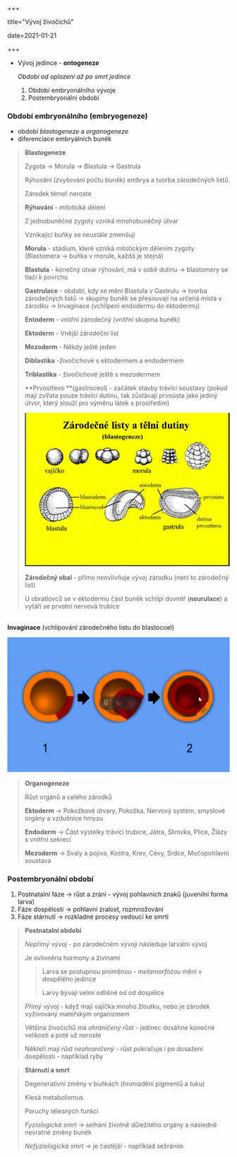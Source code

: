 +++

title="Vývoj živočichů"

date=2021-01-21

+++

- Vývoj jedince - **ontogeneze**

  *Období od oplození až po smrt jedince*

  1. Období embryonálního vývoje
  2. Postembryonální období

### Období embryonálního (embryogeneze)

- období *blastogeneze* a *organogeneze*
- diferenciace embryálních buněk

> **Blastogeneze** <br>
>
> Zygota $\to$ Morula $\to$ Blastula $\to$ Gastrula
>
> Rýhování (zvyšování počtu buněk) embrya a tvorba zárodečných listů <br>
>
> Zárodek témeř neroste <br>
>
> **Rýhování** - mitotická dělení<br>
>
> Z jednobuněčné zygoty vzniká mnohobuněčný útvar<br>
>
> Vznikající buňky se neustále zmenšují <br>
>
> **Morula** - stádium, které vzniká mitotickým dělením zygoty (Blastomera $\to$ buňka v morule, každá je stejná)<br>
>
> **Blastula** - konečný útvar rýhování, má v sobě dutinu $\to$ blastomery se tlačí k povrchu<br>
>
> **Gastrulace** - období, kdy se mění Blastula v Gastrulu $\to$ tvorba zárodečných listů $\to$ skupiny buněk se přesouvají na určená místa v zárodku $\to$ Invaginace (vchlípení endodermu do ektodermu) <br>
>
> **Entoderm** - vnitřní zárodečný (vnitřní skupina buněk) <br>
>
> **Ektoderm** - Vnější zárodeční list <br>
>
> **Mezoderm** - Někdy ještě jeden <br>
>
> **Diblastika** -živočichové s ektodermem a endodermem <br>
>
> **Triblastika** - živočichové ještě s mezodermem <br>
>
> **Prvostřevo **(gastroceol) - začátek stavby trávící soustavy (pokud mají zvířata pouze trávící dutinu, tak zůstávají prvoústa jako jediný útvor, který slouží pro výměnu látek s prostředím) 
>
> ![](https://github.com/cervthecoder/github_images/blob/master/Screenshot%202021-01-25%20at%2015.23.26.png?raw=true)
>
> **Zárodečný obal** - přímo neovlivňuje vývoj zárodku (není to zárodečný list)
>
> U obratlovců se v ektodermu část buněk vchlípí dovnitř (**neurulace**) a vytáří se prvotní nervová trubice



<br>**Invaginace** (vchlipování zárodečného listu do blastocoel)

![](https://github.com/cervthecoder/github_images/blob/master/Screenshot%202021-01-25%20at%2015.25.16.png?raw=true)





>  **Organogeneze**<br>
>
>  Růst orgánů a celého zárodků<br>
>
>  **Ektoderm** $\to$ Pokožkové útvary, Pokožka, Nervový systém, smyslové orgány a vzdušnice hmyzu<br>
>
>  **Endoderm** $\to$ Část výstelky trávící trubice, Játra, Slinivka, Plíce, Žlázy s vnitřní sekrecí<br>
>
>  **Mezoderm** $\to$ Svaly a pojiva, Kostra, Krev, Cévy, Srdce, Močopohlavní soustava

### Postembryonální období

1. Postnatalní fáze $\to$ růst a zrání - vývoj pohlavních znaků (juvenilní forma larva)
2. Fáze dospělosti $\to$ pohlavní zralost, rozmnožování
3. Fáze stárnutí $\to$ rozkladné procesy vedoucí ke smrti

> **Postnatalní období**<br>
>
> *Nepřímý vývoj* - po zárodečném vývoji následuje larvální vývoj<br>
>
> Je ovlivněna hormony a živinami
>
> > Larva se postupnou proměnou  - *metamorfózou* mění v dospělého jedince <br>
> >
> > Larvy bývají velmi odlišné od od dospělce
>
> *Přímý vývoj* - když mají vajíčka mnoho žloutku, nebo je zárodek vyživovaný mateřským organizmem<br>
>
> Většina živočichů má *ohraničený* růst - jedinec dosáhne konečné velikosti a poté už neroste <br>
>
> Někteří mají *růst neohraničený* - růst pokračuje i po dosažení dospělosti - například ryby

> **Stárnutí a smrt**<br>
>
> Degenerativní změny v buňkách (hromadění pigmentů a tuku) <br>
>
> Klesá metabolismus <br>
>
> Poruchy tělesných funkcí <br>
>
> *Fyziologická smrt* $\to$ selhání životně důležitého orgány a následně nevratné změny buněk <br>
>
> *Nefyziologická smrt* $\to$ je častější - například sežráním